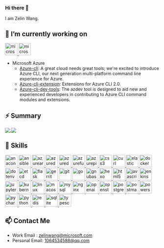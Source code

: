 ### Hi there 👋

I am Zelin Wang.

## 🔭 I’m currently working on

<p> 
  <a href="https://github.com/Microsoft" target="_blank"> <img src="https://cdn.jsdelivr.net/npm/simple-icons@v9/icons/microsoft.svg" alt="microsoft" width="40" height="40"/> </a>
  <a href="https://github.com/Azure" target="_blank"> <img src="https://cdn.jsdelivr.net/npm/simple-icons@v9/icons/microsoftazure.svg" alt="microsoft" width="40" height="40"/> </a>
</p>

- Microsoft Azure
  - [Azure-cli](https://github.com/Azure/azure-cli): A great cloud needs great tools; we're excited to introduce Azure CLI, our next generation multi-platform command line experience for Azure.
  - [Azure-cli-extension](https://github.com/Azure/azure-cli-extensions): Extensions for Azure CLI 2.0.
  - [Azure-cli-dev-tools](https://github.com/Azure/azure-cli-dev-tools): The azdev tool is designed to aid new and experienced developers in contributing to Azure CLI command modules and extensions.

## ⚡ Summary

<a href="https://github.com/anuraghazra/github-readme-stats">
  <img align="center" src="https://github-readme-stats.vercel.app/api?username=wangzelin007&count_private=true&show_icons=true&theme=light" />
</a>
<a href="https://github.com/anuraghazra/convoychat">
  <img align="center" src="https://github-readme-stats.vercel.app/api/top-langs/?username=wangzelin007&langs_count=8&theme=light&count_private=true&layout=compact&hide=javascript,html,css,CoffeeScript&card_width=250" />
</a>

## 🌱 Skills

<p> 
  <a href="https://www.anaconda.com" target="_blank"> <img src="https://cdn.jsdelivr.net/npm/simple-icons@v9/icons/anaconda.svg" alt="anaconda" width="40" height="40"/> </a>
  <a href="https://www.ansible.com" target="_blank"> <img src="https://cdn.jsdelivr.net/npm/simple-icons@v9/icons/ansible.svg" alt="ansible" width="40" height="40"/> </a>
  <a href="https://azure.microsoft.com/en-us/products/devops/artifacts" target="_blank"> <img src="https://cdn.jsdelivr.net/npm/simple-icons@v9/icons/azureartifacts.svg" alt="azureartifacts" width="40" height="40"/> </a>
  <a href="https://dataexplorer.azure.com" target="_blank"> <img src="https://cdn.jsdelivr.net/npm/simple-icons@v9/icons/azuredataexplorer.svg" alt="azuredataexplorer" width="40" height="40"/> </a>
  <a href="https://azure.microsoft.com/en-us/products/devops" target="_blank"> <img src="https://cdn.jsdelivr.net/npm/simple-icons@v9/icons/azuredevops.svg" alt="azuredevops" width="40" height="40"/> </a>
  <a href="https://azure.microsoft.com/en-us/products/functions" target="_blank"> <img src="https://cdn.jsdelivr.net/npm/simple-icons@v9/icons/azurefunctions.svg" alt="azurefunctions" width="40" height="40"/> </a>
  <a href="https://azure.microsoft.com/en-us/products/devops/pipelines" target="_blank"> <img src="https://cdn.jsdelivr.net/npm/simple-icons@v9/icons/azurepipelines.svg" alt="azurepipelines" width="40" height="40"/> </a>
  <a href="https://www.css3.com" target="_blank"> <img src="https://cdn.jsdelivr.net/npm/simple-icons@v9/icons/css3.svg" alt="css3" width="40" height="40"/> </a>
  <a href="https://curl.se" target="_blank"> <img src="https://cdn.jsdelivr.net/npm/simple-icons@v9/icons/curl.svg" alt="curl" width="40" height="40"/> </a>                                                                                                             
  <a href="https://www.elastic.co" target="_blank"> <img src="https://cdn.jsdelivr.net/npm/simple-icons@v9/icons/elastic.svg" alt="elastic" width="40" height="40"/> </a>
  <a href="https://www.docker.com" target="_blank"> <img src="https://cdn.jsdelivr.net/npm/simple-icons@v9/icons/docker.svg" alt="docker" width="40" height="40"/> </a>
  <a href="https://en.wikipedia.org/wiki/Env" target="_blank"> <img src="https://cdn.jsdelivr.net/npm/simple-icons@v9/icons/dotenv.svg" alt="dotenv" width="40" height="40"/> </a>
  <a href="https://etcd.io" target="_blank"> <img src="https://cdn.jsdelivr.net/npm/simple-icons@v9/icons/etcd.svg" alt="etcd" width="40" height="40"/> </a>
  <a href="https://github.com/pallets/flask" target="_blank"> <img src="https://cdn.jsdelivr.net/npm/simple-icons@v9/icons/flask.svg" alt="flask" width="40" height="40"/> </a>
  <a href="https://www.gerritcodereview.com" target="_blank"> <img src="https://cdn.jsdelivr.net/npm/simple-icons@v9/icons/gerrit.svg" alt="gerrit" width="40" height="40"/> </a>
  <a href="https://git-scm.com" target="_blank"> <img src="https://cdn.jsdelivr.net/npm/simple-icons@v9/icons/git.svg" alt="git" width="40" height="40"/> </a>
  <a href="https://go.dev" target="_blank"> <img src="https://cdn.jsdelivr.net/npm/simple-icons@v9/icons/go.svg" alt="go" width="40" height="40"/> </a>
  <a href="https://www.gnu.org/software/bash/" target="_blank"> <img src="https://cdn.jsdelivr.net/npm/simple-icons@v9/icons/gnubash.svg" alt="gnubash" width="40" height="40"/> </a>
  <a href="https://hexo.io/index.html" target="_blank"> <img src="https://cdn.jsdelivr.net/npm/simple-icons@v9/icons/hexo.svg" alt="hexo" width="40" height="40"/> </a>
  <a href="https://developer.mozilla.org/en-US/docs/Glossary/HTML5" target="_blank"> <img src="https://cdn.jsdelivr.net/npm/simple-icons@v9/icons/html5.svg" alt="html5" width="40" height="40"/> </a>
  <a href="https://developer.mozilla.org/en-US/docs/Web/JavaScript" target="_blank"> <img src="https://cdn.jsdelivr.net/npm/simple-icons@v9/icons/javascript.svg" alt="javascript" width="40" height="40"/> </a>
  <a href="https://www.jenkins.io" target="_blank"> <img src="https://cdn.jsdelivr.net/npm/simple-icons@v9/icons/jenkins.svg" alt="jenkins" width="40" height="40"/> </a>
  <a href="https://jupyter.org" target="_blank"> <img src="https://cdn.jsdelivr.net/npm/simple-icons@v9/icons/jupyter.svg" alt="jupyter" width="40" height="40"/> </a>
  <a href="https://kubernetes.io" target="_blank"> <img src="https://cdn.jsdelivr.net/npm/simple-icons@v9/icons/kubernetes.svg" alt="kubernetes" width="40" height="40"/> </a>
  <a href="https://www.linux.org" target="_blank"> <img src="https://cdn.jsdelivr.net/npm/simple-icons@v9/icons/linux.svg" alt="linux" width="40" height="40"/> </a>
  <a href="https://en.wikipedia.org/wiki/MacOS" target="_blank"> <img src="https://cdn.jsdelivr.net/npm/simple-icons@v9/icons/macos.svg" alt="macos" width="40" height="40"/> </a>
  <a href="https://www.mysql.com" target="_blank"> <img src="https://cdn.jsdelivr.net/npm/simple-icons@v9/icons/mysql.svg" alt="mysql" width="40" height="40"/> </a>
  <a href="https://nginx.org/en/" target="_blank"> <img src="https://cdn.jsdelivr.net/npm/simple-icons@v9/icons/nginx.svg" alt="nginx" width="40" height="40"/> </a>
  <a href="https://openai.com" target="_blank"> <img src="https://cdn.jsdelivr.net/npm/simple-icons@v9/icons/openai.svg" alt="openai" width="40" height="40"/> </a>
  <a href="https://www.openstack.org" target="_blank"> <img src="https://cdn.jsdelivr.net/npm/simple-icons@v9/icons/openstack.svg" alt="openstack" width="40" height="40"/> </a>
  <a href="https://www.postgresql.org" target="_blank"> <img src="https://cdn.jsdelivr.net/npm/simple-icons@v9/icons/postgresql.svg" alt="postgresql" width="40" height="40"/> </a>
  <a href="https://www.postman.com" target="_blank"> <img src="https://cdn.jsdelivr.net/npm/simple-icons@v9/icons/postman.svg" alt="postman" width="40" height="40"/> </a>
  <a href="https://github.com/PowerShell/PowerShell" target="_blank"> <img src="https://cdn.jsdelivr.net/npm/simple-icons@v9/icons/powershell.svg" alt="powershell" width="40" height="40"/> </a>
  <a href="https://www.jetbrains.com/pycharm/" target="_blank"> <img src="https://cdn.jsdelivr.net/npm/simple-icons@v9/icons/pycharm.svg" alt="pycharm" width="40" height="40"/> </a>
  <a href="https://www.python.org" target="_blank"> <img src="https://cdn.jsdelivr.net/npm/simple-icons@v9/icons/python.svg" alt="python" width="40" height="40"/> </a>
  <a href="https://redis.io" target="_blank"> <img src="https://cdn.jsdelivr.net/npm/simple-icons@v9/icons/redis.svg" alt="redis" width="40" height="40"/> </a>
  <a href="https://www.sqlite.org/index.html" target="_blank"> <img src="https://cdn.jsdelivr.net/npm/simple-icons@v9/icons/sqlite.svg" alt="sqlite" width="40" height="40"/> </a>
  <a href="https://www.typescriptlang.org" target="_blank"> <img src="https://cdn.jsdelivr.net/npm/simple-icons@v9/icons/typescript.svg" alt="typescript" width="40" height="40"/> </a>
</p>

## 📫 Contact Me

- Work Email : zelinwang@microsoft.com
- Personal Email: 1064534588@qq.com
